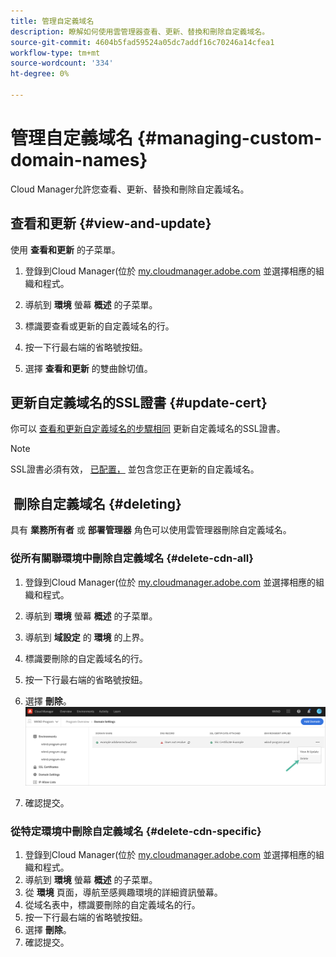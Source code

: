 ```yaml
---
title: 管理自定義域名
description: 瞭解如何使用雲管理器查看、更新、替換和刪除自定義域名。
source-git-commit: 4604b5fad59524a05dc7addf16c70246a14cfea1
workflow-type: tm+mt
source-wordcount: '334'
ht-degree: 0%

---
```



# 管理自定義域名 {#managing-custom-domain-names}

Cloud Manager允許您查看、更新、替換和刪除自定義域名。

## 查看和更新 {#view-and-update}

使用 **查看和更新** 的子菜單。

1. 登錄到Cloud Manager(位於 [my.cloudmanager.adobe.com](https://my.cloudmanager.adobe.com/) 並選擇相應的組織和程式。

1. 導航到 **環境** 螢幕 **概述** 的子菜單。

1. 標識要查看或更新的自定義域名的行。

1. 按一下行最右端的省略號按鈕。

1. 選擇 **查看和更新** 的雙曲餘切值。

## 更新自定義域名的SSL證書 {#update-cert}

你可以 [查看和更新自定義域名的步驟相同](#view-and-update) 更新自定義域名的SSL證書。

>[!NOTE]
>
>SSL證書必須有效， [已配置，](/help/implementing/cloud-manager/managing-ssl-certifications/introduction.md) 並包含您正在更新的自定義域名。

##  刪除自定義域名 {#deleting}

具有 **業務所有者** 或 **部署管理器** 角色可以使用雲管理器刪除自定義域名。

### 從所有關聯環境中刪除自定義域名 {#delete-cdn-all}

1. 登錄到Cloud Manager(位於 [my.cloudmanager.adobe.com](https://my.cloudmanager.adobe.com/) 並選擇相應的組織和程式。

1. 導航到 **環境** 螢幕 **概述** 的子菜單。

1. 導航到 **域設定** 的 **環境** 的上界。

1. 標識要刪除的自定義域名的行。

1. 按一下行最右端的省略號按鈕。

1. 選擇 **刪除**。
   ![](/help/implementing/cloud-manager/assets/cdn/cdn-delete.png)

1. 確認提交。

### 從特定環境中刪除自定義域名 {#delete-cdn-specific}

1. 登錄到Cloud Manager(位於 [my.cloudmanager.adobe.com](https://my.cloudmanager.adobe.com/) 並選擇相應的組織和程式。
1. 導航到 **環境** 螢幕 **概述** 的子菜單。
1. 從 **環境** 頁面，導航至感興趣環境的詳細資訊螢幕。
1. 從域名表中，標識要刪除的自定義域名的行。
1. 按一下行最右端的省略號按鈕。
1. 選擇 **刪除**。
1. 確認提交。
